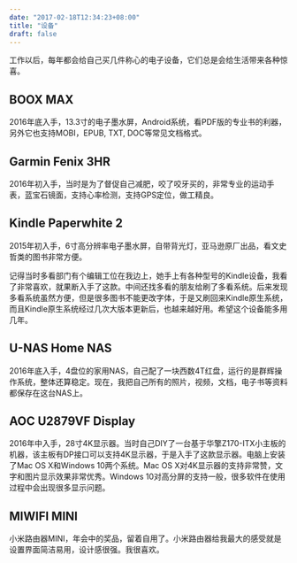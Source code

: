 ```yaml
---
date: "2017-02-18T12:34:23+08:00"
title: "设备"
draft: false
---
```


工作以后，每年都会给自己买几件称心的电子设备，它们总是会给生活带来各种惊喜。

## BOOX MAX
2016年底入手，13.3寸的电子墨水屏，Android系统，看PDF版的专业书的利器，另外它也支持MOBI，EPUB, TXT, DOC等常见文档格式。

## Garmin Fenix 3HR
2016年初入手，当时是为了督促自己减肥，咬了咬牙买的，非常专业的运动手表，蓝宝石镜面，支持心率检测，支持GPS定位，做工精良。

## Kindle Paperwhite 2
2015年初入手，6寸高分辨率电子墨水屏，自带背光灯，亚马逊原厂出品，看文史哲类的图书非常方便。

记得当时多看部门有个编辑工位在我边上，她手上有各种型号的Kindle设备，我看了非常喜欢，就果断入手了这款。中间还找多看的朋友给刷了多看系统。后来发现多看系统虽然方便，但是很多图书不能更改字体，于是又刷回来Kindle原生系统，而且Kindle原生系统经过几次大版本更新后，也越来越好用。希望这个设备能多用几年。

## U-NAS Home NAS
2016年底入手，4盘位的家用NAS，自己配了一块西数4T红盘，运行的是群辉操作系统，整体还算稳定。现在，我把自己所有的照片，视频，文档，电子书等资料都保存在这台NAS上。

## AOC U2879VF Display
2016年中入手，28寸4K显示器。当时自己DIY了一台基于华擎Z170-ITX小主板的机器，该主板有DP接口可以支持4K显示器，于是入手了这款显示器。电脑上安装了Mac OS X和Windows 10两个系统。Mac OS X对4K显示器的支持非常赞，文字和图片显示效果非常优秀。Windows 10对高分屏的支持一般，很多软件在使用过程中会出现很多显示问题。

## MIWIFI MINI
小米路由器MINI，年会中的奖品，留着自用了。小米路由器给我最大的感受就是设置界面简洁易用，设计感很强。我很喜欢。

